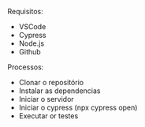 Requisitos:
  - VSCode
  - Cypress
  - Node.js
  - Github

Processos:
  - Clonar o repositório
  - Instalar as dependencias
  - Iniciar o servidor
  - Iniciar o cypress (npx cypress open)
  - Executar or testes
